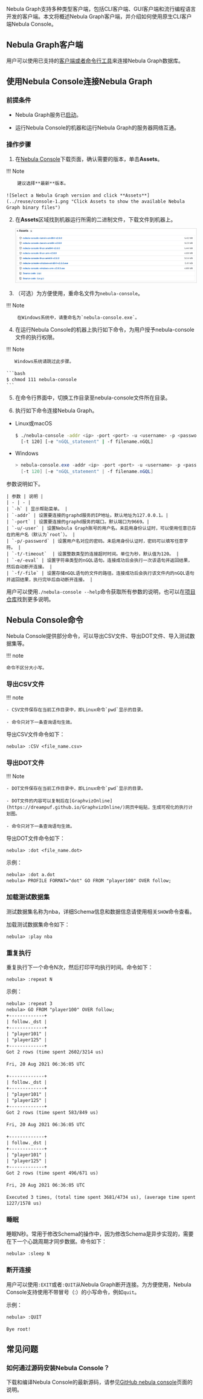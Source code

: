 Nebula Graph支持多种类型客户端，包括CLI客户端、GUI客户端和流行编程语言开发的客户端。本文将概述Nebula Graph客户端，并介绍如何使用原生CLI客户端Nebula Console。

## Nebula Graph客户端

用户可以使用已支持的[客户端或者命令行工具](https://docs.nebula-graph.com.cn/{{nebula.release}}/20.appendix/6.eco-tool-version/)来连接Nebula Graph数据库。<!--这里用外链。-->

<!-- TODO 云服务未能和 v{{ nebula.release }} 一起发布.
如果还没有Nebula Graph数据库，建议尝试云服务[Nebula Graph Cloud Service](https://cloud.nebula-graph.com.cn/)。Nebula Graph Cloud Service支持按需部署和快速搭建，并且使用Nebula Graph Studio作为默认客户端。
-->

## 使用Nebula Console连接Nebula Graph

### 前提条件

- Nebula Graph服务已[启动](https://docs.nebula-graph.com.cn/{{nebula.release}}/4.deployment-and-installation/manage-service/)。<!--这里用外链。-->

- 运行Nebula Console的机器和运行Nebula Graph的服务器网络互通。

### 操作步骤

1. 在[Nebula Console](https://github.com/vesoft-inc/nebula-console/releases "the nebula-console Releases page")下载页面，确认需要的版本，单击**Assets**。

  !!! Note

        建议选择**最新**版本。

    ![Select a Nebula Graph version and click **Assets**](../reuse/console-1.png "Click Assets to show the available Nebula Graph binary files")

2. 在**Assets**区域找到机器运行所需的二进制文件，下载文件到机器上。

    ![Click to download the package according to your hardware architecture](../reuse/assets-1.png "Click the package name to download it")

3. （可选）为方便使用，重命名文件为`nebula-console`。

  !!! Note

        在Windows系统中，请重命名为`nebula-console.exe`。

4. 在运行Nebula Console的机器上执行如下命令，为用户授予nebula-console文件的执行权限。

  !!! Note

       Windows系统请跳过此步骤。

    ```bash
    $ chmod 111 nebula-console
    ```

5. 在命令行界面中，切换工作目录至nebula-console文件所在目录。

6. 执行如下命令连接Nebula Graph。

  - Linux或macOS

    ```bash
    $ ./nebula-console -addr <ip> -port <port> -u <username> -p <password>
      [-t 120] [-e "nGQL_statement" | -f filename.nGQL]
    ```

  - Windows

    ```powershell
    > nebula-console.exe -addr <ip> -port <port> -u <username> -p <password>
      [-t 120] [-e "nGQL_statement" | -f filename.nGQL]
    ```

  参数说明如下。

    | 参数 | 说明 |
    | - | - |
    | `-h` | 显示帮助菜单。 |
    | `-addr` | 设置要连接的graphd服务的IP地址。默认地址为127.0.0.1。|
    | `-port` | 设置要连接的graphd服务的端口。默认端口为9669。|
    | `-u/-user` | 设置Nebula Graph账号的用户名。未启用身份认证时，可以使用任意已存在的用户名（默认为`root`）。 |
    | `-p/-password` | 设置用户名对应的密码。未启用身份认证时，密码可以填写任意字符。 |
    | `-t/-timeout`  | 设置整数类型的连接超时时间。单位为秒，默认值为120。 |
    | `-e/-eval` | 设置字符串类型的nGQL语句。连接成功后会执行一次该语句并返回结果，然后自动断开连接。 |
    | `-f/-file` | 设置存储nGQL语句的文件的路径。连接成功后会执行该文件内的nGQL语句并返回结果，执行完毕后自动断开连接。 |

用户可以使用`./nebula-console --help`命令获取所有参数的说明，也可以在[项目仓库](https://github.com/vesoft-inc/nebula-console/tree/{{console.branch}})找到更多说明。

## Nebula Console命令

Nebula Console提供部分命令，可以导出CSV文件、导出DOT文件、导入测试数据集等。

!!! note

    命令不区分大小写。

### 导出CSV文件

!!! note

    - CSV文件保存在当前工作目录中，即Linux命令`pwd`显示的目录。

    - 命令只对下一条查询语句生效。

导出CSV文件命令如下：

```ngql
nebula> :CSV <file_name.csv>
```

### 导出DOT文件

!!! Note

    - DOT文件保存在当前工作目录中，即Linux命令`pwd`显示的目录。

    - DOT文件的内容可以复制后在[GraphvizOnline](https://dreampuf.github.io/GraphvizOnline/)网页中粘贴，生成可视化的执行计划图。

    - 命令只对下一条查询语句生效。

导出DOT文件命令如下：

```ngql
nebula> :dot <file_name.dot>
```

示例：

```ngql
nebula> :dot a.dot
nebula> PROFILE FORMAT="dot" GO FROM "player100" OVER follow;
```

### 加载测试数据集

测试数据集名称为nba，详细Schema信息和数据信息请使用相关`SHOW`命令查看。

加载测试数据集命令如下：

```ngql
nebula> :play nba
```

### 重复执行

重复执行下一个命令N次，然后打印平均执行时间。命令如下：

```ngql
nebula> :repeat N
```

示例：

```ngql
nebula> :repeat 3
nebula> GO FROM "player100" OVER follow;
+-------------+
| follow._dst |
+-------------+
| "player101" |
| "player125" |
+-------------+
Got 2 rows (time spent 2602/3214 us)

Fri, 20 Aug 2021 06:36:05 UTC

+-------------+
| follow._dst |
+-------------+
| "player101" |
| "player125" |
+-------------+
Got 2 rows (time spent 583/849 us)

Fri, 20 Aug 2021 06:36:05 UTC

+-------------+
| follow._dst |
+-------------+
| "player101" |
| "player125" |
+-------------+
Got 2 rows (time spent 496/671 us)

Fri, 20 Aug 2021 06:36:05 UTC

Executed 3 times, (total time spent 3681/4734 us), (average time spent 1227/1578 us)
```

### 睡眠

睡眠N秒。常用于修改Schema的操作中，因为修改Schema是异步实现的，需要在下一个心跳周期才同步数据。命令如下：

```ngql
nebula> :sleep N
```

### 断开连接

用户可以使用`:EXIT`或者`:QUIT`从Nebula Graph断开连接。为方便使用，Nebula Console支持使用不带冒号（:）的小写命令，例如`quit`。

示例：

```ngql
nebula> :QUIT

Bye root!
```

## 常见问题

### 如何通过源码安装Nebula Console？

下载和编译Nebula Console的最新源码，请参见[GitHub nebula console](https://github.com/vesoft-inc/nebula-console#build-nebula-graph-console)页面的说明。
